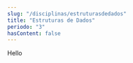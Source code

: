 ```yaml
---
slug: "/disciplinas/estruturasdedados"
title: "Estruturas de Dados"
periodo: "3"
hasContent: false
---
```


Hello
